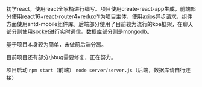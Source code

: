 
初学react，使用react全家桶进行编写。项目使用create-react-app生成，前端部分使用react16+react-router4+redux作为项目主体，使用axios异步请求，组件方面使用antd-mobile组件库。后端部分使用了目前较为流行的koa框架，在聊天部分则使用socket进行实时通信。数据库部分则是mongodb。

基于项目本身较为简单，未做前后端分离。

目前项目还有部分小bug需要修复，正在努力。

项目启动
`npm start`（前端）
`node server/server.js`（后端，数据库请自行连接）

